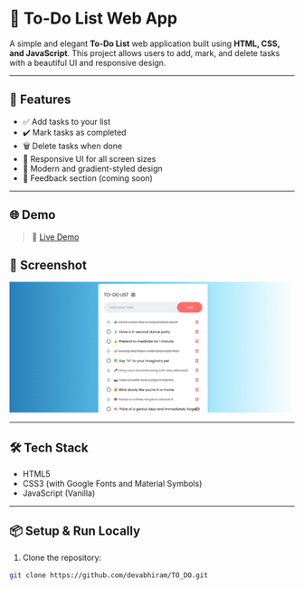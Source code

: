 # 📝 To-Do List Web App

A simple and elegant **To-Do List** web application built using **HTML, CSS, and JavaScript**. This project allows users to add, mark, and delete tasks with a beautiful UI and responsive design.

---

## 🚀 Features

- ✅ Add tasks to your list
- ✔️ Mark tasks as completed
- 🗑️ Delete tasks when done
- 📱 Responsive UI for all screen sizes
- 🎨 Modern and gradient-styled design
- 📨 Feedback section (coming soon)

---

## 🌐 Demo

> 🔗 [Live Demo](https://devabhiram.github.io/TODOLIST/)
## 📸 Screenshot

![App Screenshot](./assests/screenshot.png)


---

## 🛠️ Tech Stack

- HTML5
- CSS3 (with Google Fonts and Material Symbols)
- JavaScript (Vanilla)

---

## 📦 Setup & Run Locally

1. Clone the repository:

```bash
git clone https://github.com/devabhiram/TO_DO.git
